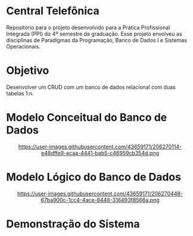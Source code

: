 # Central Telefônica
Repositório para o projeto desenvolvido para a Prática Profissional Integrada (PPI) do 4º semestre da graduação. Esse projeto envolveu as disciplinas de Paradigmas da Programação, Banco de Dados I e Sistemas Operacionais.

# Objetivo
Desenvolver um CRUD com um banco de dados relacional com duas tabelas 1:n.

# Modelo Conceitual do Banco de Dados 
<div align="center">

https://user-images.githubusercontent.com/43659171/206270114-e48dffe9-ecaa-4441-bab5-c46959cb354d.png

</div>

# Modelo Lógico do Banco de Dados
<div align="center">

https://user-images.githubusercontent.com/43659171/206270448-67ba900c-1cc4-4ace-8448-316493f8566a.png

</div>

# Demonstração do Sistema

